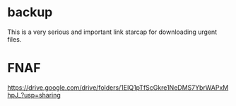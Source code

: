 # backup
This is a very serious and important link starcap for downloading urgent files.

# FNAF
https://drive.google.com/drive/folders/1EIQ1pTfScGkre1NeDMS7YbrWAPxMhpJ_?usp=sharing
